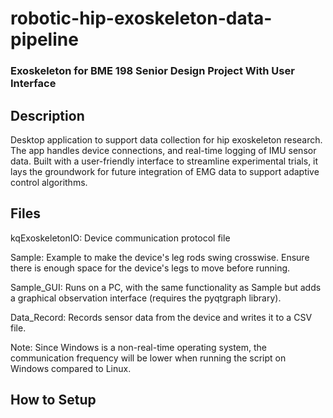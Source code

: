 # robotic-hip-exoskeleton-data-pipeline


### Exoskeleton for  BME 198 Senior Design Project With User Interface

## Description

Desktop application to support data collection for hip exoskeleton research. 
The app handles device connections, and real-time logging of IMU sensor data. Built with a user-friendly interface to streamline experimental trials, it lays the groundwork for future integration of EMG data to support adaptive control algorithms.



## Files
kqExoskeletonIO: Device communication protocol file

Sample: Example to make the device's leg rods swing crosswise. Ensure there is enough space for the device's legs to move before running.

Sample_GUI: Runs on a PC, with the same functionality as Sample but adds a graphical observation interface (requires the pyqtgraph library).

Data_Record: Records sensor data from the device and writes it to a CSV file.

Note: Since Windows is a non-real-time operating system, the communication frequency will be lower when running the script on Windows compared to Linux.


## How to Setup 
